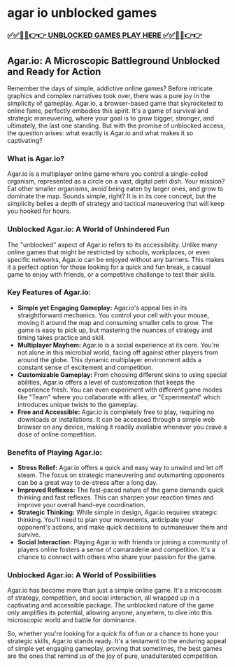 # agar io unblocked games

### [✅✅🔴🔴👉👉 UNBLOCKED GAMES PLAY HERE ✅✅🔴🔴👉👉](https://topstoryindia.com)

## Agar.io: A Microscopic Battleground Unblocked and Ready for Action

Remember the days of simple, addictive online games? Before intricate graphics and complex narratives took over, there was a pure joy in the simplicity of gameplay. Agar.io, a browser-based game that skyrocketed to online fame, perfectly embodies this spirit. It's a game of survival and strategic maneuvering, where your goal is to grow bigger, stronger, and ultimately, the last one standing. But with the promise of unblocked access, the question arises: what exactly is Agar.io and what makes it so captivating?

### What is Agar.io?

Agar.io is a multiplayer online game where you control a single-celled organism, represented as a circle on a vast, digital petri dish. Your mission? Eat other smaller organisms, avoid being eaten by larger ones, and grow to dominate the map. Sounds simple, right? It is in its core concept, but the simplicity belies a depth of strategy and tactical maneuvering that will keep you hooked for hours.

### Unblocked Agar.io: A World of Unhindered Fun

The "unblocked" aspect of Agar.io refers to its accessibility. Unlike many online games that might be restricted by schools, workplaces, or even specific networks, Agar.io can be enjoyed without any barriers. This makes it a perfect option for those looking for a quick and fun break, a casual game to enjoy with friends, or a competitive challenge to test their skills.

### Key Features of Agar.io:

* **Simple yet Engaging Gameplay:** Agar.io's appeal lies in its straightforward mechanics. You control your cell with your mouse, moving it around the map and consuming smaller cells to grow. The game is easy to pick up, but mastering the nuances of strategy and timing takes practice and skill.
* **Multiplayer Mayhem:**  Agar.io is a social experience at its core. You're not alone in this microbial world, facing off against other players from around the globe. This dynamic multiplayer environment adds a constant sense of excitement and competition.
* **Customizable Gameplay:**  From choosing different skins to using special abilities, Agar.io offers a level of customization that keeps the experience fresh. You can even experiment with different game modes like "Team" where you collaborate with allies, or "Experimental" which introduces unique twists to the gameplay.
* **Free and Accessible:** Agar.io is completely free to play, requiring no downloads or installations. It can be accessed through a simple web browser on any device, making it readily available whenever you crave a dose of online competition.

### Benefits of Playing Agar.io:

* **Stress Relief:** Agar.io offers a quick and easy way to unwind and let off steam. The focus on strategic maneuvering and outsmarting opponents can be a great way to de-stress after a long day.
* **Improved Reflexes:**  The fast-paced nature of the game demands quick thinking and fast reflexes. This can sharpen your reaction times and improve your overall hand-eye coordination.
* **Strategic Thinking:**  While simple in design, Agar.io requires strategic thinking. You'll need to plan your movements, anticipate your opponent's actions, and make quick decisions to outmaneuver them and survive.
* **Social Interaction:**  Playing Agar.io with friends or joining a community of players online fosters a sense of camaraderie and competition. It's a chance to connect with others who share your passion for the game.

### Unblocked Agar.io: A World of Possibilities

Agar.io has become more than just a simple online game. It's a microcosm of strategy, competition, and social interaction, all wrapped up in a captivating and accessible package. The unblocked nature of the game only amplifies its potential, allowing anyone, anywhere, to dive into this microscopic world and battle for dominance. 

So, whether you're looking for a quick fix of fun or a chance to hone your strategic skills, Agar.io stands ready. It's a testament to the enduring appeal of simple yet engaging gameplay, proving that sometimes, the best games are the ones that remind us of the joy of pure, unadulterated competition.  
